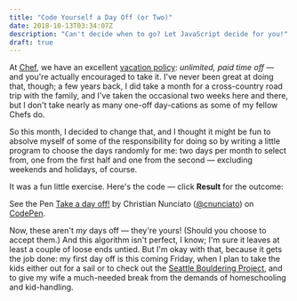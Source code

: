 ```yaml
---
title: "Code Yourself a Day Off (or Two)"
date: 2018-10-13T03:34:07Z
description: "Can't decide when to go? Let JavaScript decide for you!"
draft: true
---
```


At [Chef](https://chef.io), we have an excellent [vacation policy](https://www.glassdoor.com/Benefits/Chef-Software-US-Benefits-EI_IE444809.0,13_IL.14,16_IN1.htm): _unlimited, paid time off_ &mdash; and you're actually encouraged to take it. I've never been great at doing that, though; a few years back, I did take a month for a cross-country road trip with the family, and I've taken the occasional two weeks here and there, but I don't take nearly as many one-off day-cations as some of my fellow Chefs do.

So this month, I decided to change that, and I thought it might be fun to absolve myself of some of the responsibility for doing so by writing a little program to choose the days randomly for me: two days per month to select from, one from the first half and one from the second &mdash; excluding weekends and holidays, of course.

It was a fun little exercise. Here's the code &mdash; click <strong>Result</strong> for the outcome:

<p
  data-height="560"
  data-theme-id="dark"
  data-slug-hash="YJGere"
  data-default-tab="js"
  data-user="cnunciato"
  data-pen-title="Take a day off!"
  class="codepen">
    See the Pen
    <a href="https://codepen.io/cnunciato/pen/YJGere/">Take a day off!</a>
    by Christian Nunciato (<a href="https://codepen.io/cnunciato">@cnunciato</a>)
    on <a href="https://codepen.io">CodePen</a>.
</p>
<script async src="https://static.codepen.io/assets/embed/ei.js"></script>

Now, these aren't _my_ days off &mdash; they're yours! (Should you choose to accept them.) And this algorithm isn't perfect, I know; I'm sure it leaves at least a couple of loose ends untied. But I'm okay with that, because it gets the job done: my first day off is this coming Friday, when I plan to take the kids either out for a sail or to check out the [Seattle Bouldering Project](https://seattleboulderingproject.com/), and to give my wife a much-needed break from the demands of homeschooling and kid-handling.
